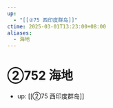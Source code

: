 ```yaml
---
up:
  - "[[②75 西印度群岛]]"
ctime: 2025-03-01T13:23:00+08:00
aliases:
  - 海地
---
```


# ②752 海地

- up: [[②75 西印度群岛]]
